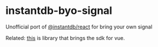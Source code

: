 # instantdb-byo-signal

Unofficial port of [@instantdb/react](https://github.com/instantdb/instant/blob/main/client/packages/react/README.md) for bring your own signal

Related: [this](https://github.com/Dorilama/instantdb-vue#readme) is library that brings the sdk for vue.
